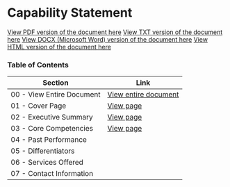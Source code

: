 # Capability Statement

[View PDF version of the document here](../proposals/Capability_Statement_for_RFI_Contracting_w_GovTech_Consortium.pdf)
[View TXT version of the document here](../proposals/Draft%2001%20-%20Capability%20Statement%20for%20RFI%20Contracting%20w_%20GovTech%20Consortium.txt)
[View DOCX (Microsoft Word) version of the document here](../proposals/Draft%2001%20-%20Capability%20Statement%20for%20RFI%20Contracting%20w_%20GovTech%20Consortium.docx)
[View HTML version of the document here](../proposals/Draft01CapabilityStatementforRFIContractingwG.html)

### Table of Contents

| Section                   | Link                                                          |
| ------------------------- | ------------------------------------------------------------- |
| 00 - View Entire Document | [View entire document](../drafts/01__Capability_Statement.md) |
| 01 - Cover Page           | [View page](../drafts/pages/01__Cover_Page.md)                |
| 02 - Executive Summary    | [View page](../drafts/pages/02__Executive_Summary.md)         |
| 03 - Core Competencies    | [View page](../drafts/pages/03__Core_Competencies.md)         |
| 04 - Past Performance     |                                                               |
| 05 - Differentiators      |                                                               |
| 06 - Services Offered     |                                                               |
| 07 - Contact Information  |                                                               |
